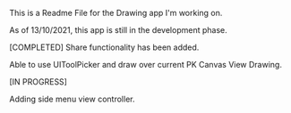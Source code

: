 This is a Readme File for the Drawing app I'm working on. 

As of 13/10/2021, this app is still in the development phase.

[COMPLETED]
Share functionality has been added.

Able to use UIToolPicker and draw over current PK Canvas View Drawing.

[IN PROGRESS]

Adding side menu view controller.
